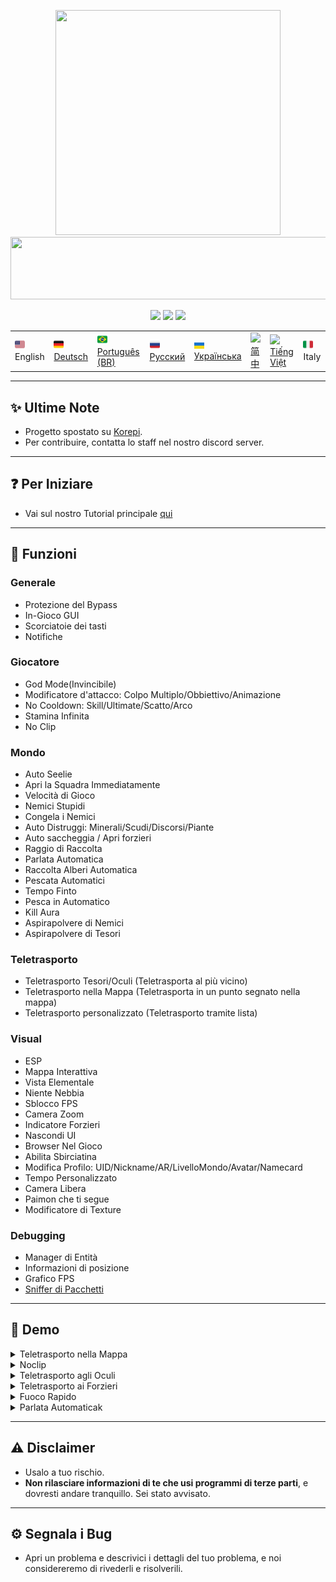 <p align="center">
  <a href="#"><img width="360" height="360" src="https://media.discordapp.net/attachments/1033549666769449002/1107009612210765955/matches.png"></a>
  <a href="#"><img width="650" height="100" src="https://share.creavite.co/FBkHy3zbN4CgWCr0.gif"></a>
</p>

<p align="center">
	<a href="https://github.com/Korepi/keyauth-cpp-library/releases"><img src="https://img.shields.io/github/downloads/Korepi/keyauth-cpp-library/total.svg?style=for-the-badge&color=darkcyan"></a>
	<a href="https://github.com/Korepi/Korepi/graphs/contributors"><img src="https://img.shields.io/github/contributors/Korepi/Korepi?style=for-the-badge&color=darkcyan"></a>
	<a href="https://discord.gg/cottonbuds"><img src="https://img.shields.io/discord/440536354544156683?label=Discord&logo=discord&style=for-the-badge&color=darkviolet"></a>
</p>

<div align="center">
<table>
  <tr>
    <td valign="center"><img src="https://github.com/twitter/twemoji/blob/master/assets/svg/1f1fa-1f1f8.svg" width="16"/> English</td>
    <td valign="center"><a href="README_de-de.md"><img src="https://github.com/twitter/twemoji/blob/master/assets/svg/1f1e9-1f1ea.svg" width="16"/> Deutsch</a></td>
    <td valign="center"><a href="README_pt-br.md"><img src="https://github.com/twitter/twemoji/blob/master/assets/svg/1f1e7-1f1f7.svg" width="16"/> Português (BR)</a></td>
    <td valign="center"><a href="README_ru-ru.md"><img src="https://github.com/twitter/twemoji/blob/master/assets/svg/1f1f7-1f1fa.svg" width="16"/> Русский</a></td>
    <td valign="center"><a href="README_ua-ua.md"><img src="https://github.com/Andrew1397/Ukraine/blob/main/Flag_of_Ukraine.png" width="16"/> Українська</a></td>
    <td valign="center"><a href="README_zh-cn.md"><img src="https://em-content.zobj.net/thumbs/120/twitter/351/flag-china_1f1e8-1f1f3.png" width="16"/> 简中</a></td>
    <td valign="center"><a href="README_vi-vn.md"><img src="https://em-content.zobj.net/thumbs/160/twitter/53/flag-for-vietnam_1f1fb-1f1f3.png" width="16"/> Tiếng Việt</a></td>
    <td valign="center"><img src="https://github.com/twitter/twemoji/blob/master/assets/svg/1f1ee-1f1f9.svg" width="16"/> Italy</a></td>
  </tr>
</table>
</div>

---

## ✨ Ultime Note
- Progetto spostato su [Korepi](https://github.com/Korepi/Korepi-Private-Repo).
- Per contribuire, contatta lo staff nel nostro discord server.

---

## ❓ Per Iniziare

- Vai sul nostro Tutorial principale [qui](https://github.com/Korepi/Korepi-Tutorial)

---
## 🎨 Funzioni

### Generale
- Protezione del Bypass
- In-Gioco GUI
- Scorciatoie dei tasti
- Notifiche
### Giocatore
- God Mode(Invincibile)
- Modificatore d'attacco: Colpo Multiplo/Obbiettivo/Animazione
- No Cooldown: Skill/Ultimate/Scatto/Arco
- Stamina Infinita
- No Clip

### Mondo
- Auto Seelie
- Apri la Squadra Immediatamente
- Velocità di Gioco
- Nemici Stupidi
- Congela i Nemici
- Auto Distruggi: Minerali/Scudi/Discorsi/Piante
- Auto saccheggia / Apri forzieri
- Raggio di Raccolta
- Parlata Automatica
- Raccolta Alberi Automatica
- Pescata Automatici
- Tempo Finto
- Pesca in Automatico
- Kill Aura
- Aspirapolvere di Nemici
- Aspirapolvere di Tesori

### Teletrasporto
- Teletrasporto Tesori/Oculi (Teletrasporta al più vicino)
- Teletrasporto nella Mappa (Teletrasporta in un punto segnato nella mappa)
- Teletrasporto personalizzato (Teletrasporto tramite lista)

### Visual
- ESP
- Mappa Interattiva
- Vista Elementale
- Niente Nebbia
- Sblocco FPS
- Camera Zoom
- Indicatore Forzieri
- Nascondi UI
- Browser Nel Gioco
- Abilita Sbirciatina
- Modifica Profilo: UID/Nickname/AR/LivelloMondo/Avatar/Namecard
- Tempo Personalizzato
- Camera Libera
- Paimon che ti segue
- Modificatore di Texture

### Debugging
- Manager di Entità
- Informazioni di posizione
- Grafico FPS
- [Sniffer di Pacchetti](https://github.com/Akebi-Group/Akebi-PacketSniffer)

---
## 🎣 Demo

<details>
  <summary>Teletrasporto nella Mappa</summary>
  <img src="https://github.com/CallowBlack/gif-demos/blob/main/genshin-cheat/map-teleport-demo.gif"/>
</details>
<details>
  <summary>Noclip</summary>
  <img src="https://github.com/CallowBlack/gif-demos/blob/main/genshin-cheat/noclip-demo.gif"/>
</details>
<details>
  <summary>Teletrasporto agli Oculi</summary>
  <img src="https://github.com/CallowBlack/gif-demos/blob/main/genshin-cheat/oculi-teleport-demo.gif"/>
</details>
<details>
  <summary>Teletrasporto ai Forzieri</summary>
  <img src="https://github.com/CallowBlack/gif-demos/blob/main/genshin-cheat/chest-teleport-demo.gif"/>
</details>
<details>
  <summary>Fuoco Rapido</summary>
  <img src="https://github.com/CallowBlack/gif-demos/blob/main/genshin-cheat/rapid-fire-demo.gif"/>
</details>
<details>
  <summary>Parlata Automaticak</summary>
  <img src="https://github.com/CallowBlack/gif-demos/blob/main/genshin-cheat/auto-talk-demo.gif"/>
</details>

---
## ⚠ Disclaimer
- Usalo a tuo rischio.
- **Non rilasciare informazioni di te che usi programmi di terze parti**, e dovresti andare tranquillo. Sei stato avvisato.

---
## ⚙ Segnala i Bug
- Apri un problema e descrivici i dettagli del tuo problema, e noi considereremo di rivederli e risolverili.
